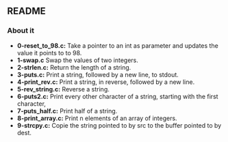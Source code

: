 ## README

### About it

- **0-reset_to_98.c:** Take a pointer to an int as parameter and updates the value it points to to 98.
- **1-swap.c** Swap the values of two integers.
- **2-strlen.c:** Return the length of a string.
- **3-puts.c:** Print a string, followed by a new line, to stdout.
- **4-print_rev.c:** Print a string, in reverse, followed by a new line.
- **5-rev_string.c:** Reverse a string.
- **6-puts2.c:** Print every other character of a string, starting with the first character,
- **7-puts_half.c:** Print half of a string.
- **8-print_array.c:** Print n elements of an array of integers.
- **9-strcpy.c:** Copie the string pointed to by src to the buffer pointed to by dest.